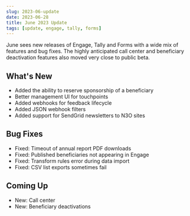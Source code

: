 ```yaml
---
slug: 2023-06-update
date: 2023-06-28
title: June 2023 Update
tags: [update, engage, tally, forms]
---
```


June sees new releases of Engage, Tally and Forms with a wide mix of features and bug fixes. The highly anticipated call center and beneficiary deactivation features also moved very close to public beta.

<!--truncate-->

## What's New
* Added the ability to reserve sponsorship of a beneficiary
* Better management UI for touchpoints
* Added webhooks for feedback lifecycle
* Added JSON webhook filters
* Added support for SendGrid newsletters to N3O sites
    
## Bug Fixes
* Fixed: Timeout of annual report PDF downloads
* Fixed: Published beneficiaries not appearing in Engage
* Fixed: Transform rules error during data import
* Fixed: CSV list exports sometimes fail
   
## Coming Up
* New: Call center
* New: Beneficiary deactivations